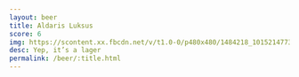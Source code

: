 ```yaml
---
layout: beer
title: Aldaris Luksus
score: 6
img: https://scontent.xx.fbcdn.net/v/t1.0-0/p480x480/1484218_10152147730358745_1572080029_n.jpg?oh=e8682a165f8371fea58675263e7f7ac9&oe=58C51E47
desc: Yep, it’s a lager
permalink: /beer/:title.html
---
```

